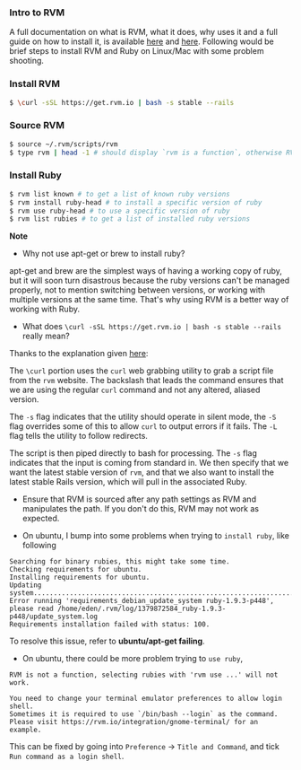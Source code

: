 ### Intro to RVM

A full documentation on what is RVM, what it does, why uses it and a full guide on how to install it, is available [here](https://rvm.io/) and [here](https://github.com/wayneeseguin/rvm). Following would be brief steps to install RVM and Ruby on Linux/Mac with some problem shooting.

### Install RVM

```bash
$ \curl -sSL https://get.rvm.io | bash -s stable --rails
```

### Source RVM

```bash
$ source ~/.rvm/scripts/rvm
$ type rvm | head -1 # should display `rvm is a function`, otherwise RVM hasn't been sourced correctly.
```

### Install Ruby

```bash
$ rvm list known # to get a list of known ruby versions
$ rvm install ruby-head # to install a specific version of ruby
$ rvm use ruby-head # to use a specific version of ruby
$ rvm list rubies # to get a list of installed ruby versions
```

**Note**

- Why not use apt-get or brew to install ruby?

apt-get and brew are the simplest ways of having a working copy of ruby, but it will soon turn disastrous because the ruby versions can't be managed properly, not to mention switching between versions, or working with multiple versions at the same time. That's why using RVM is a better way of working with Ruby. 

- What does `\curl -sSL https://get.rvm.io | bash -s stable --rails` really mean?

Thanks to the explanation given  [here](https://www.digitalocean.com/community/tutorials/how-to-install-ruby-on-rails-on-ubuntu-14-04-using-rvm):

The `\curl` portion uses the `curl` web grabbing utility to grab a script file from the `rvm` website. The backslash that leads the command ensures that we are using the regular `curl` command and not any altered, aliased version.

The `-s` flag indicates that the utility should operate in silent mode, the `-S` flag overrides some of this to allow `curl` to output errors if it fails. The `-L` flag tells the utility to follow redirects.

The script is then piped directly to bash for processing. The `-s` flag indicates that the input is coming from standard in. We then specify that we want the latest stable version of `rvm`, and that we also want to install the latest stable Rails version, which will pull in the associated Ruby.

- Ensure that RVM is sourced after any path settings as RVM and manipulates the path. If you don't do this, RVM may not work as expected.

- On ubuntu, I bump into some problems when trying to `install ruby`, like following

```
Searching for binary rubies, this might take some time.
Checking requirements for ubuntu.
Installing requirements for ubuntu.
Updating system..................................................................................................
Error running 'requirements_debian_update_system ruby-1.9.3-p448',
please read /home/eden/.rvm/log/1379872584_ruby-1.9.3-p448/update_system.log
Requirements installation failed with status: 100.
```

To resolve this issue, refer to **ubuntu/apt-get failing**.

- On ubuntu, there could be more problem trying to `use ruby`,

```
RVM is not a function, selecting rubies with 'rvm use ...' will not work.

You need to change your terminal emulator preferences to allow login shell.
Sometimes it is required to use `/bin/bash --login` as the command.
Please visit https://rvm.io/integration/gnome-terminal/ for an example.
```

This can be fixed by going into `Preference` -> `Title and Command`, and tick `Run command as a login shell`.

